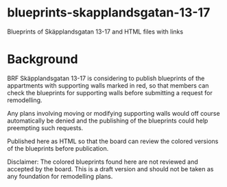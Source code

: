 # blueprints-skapplandsgatan-13-17
Blueprints of Skäpplandsgatan 13-17 and HTML files with links
# Background
BRF Skäpplandsgatan 13-17 is considering to publish blueprints of the appartments with supporting walls marked in red, so that members can check the blueprints for supporting walls before submitting a request for remodelling.

Any plans involving moving or modifying supporting walls would off course automatically be denied and the publishing of the blueprints could help preempting such requests.

Published here as HTML so that the board can review the colored versions of the blueprints before publication.

Disclaimer: The colored blueprints found here are not reviewed and accepted by the board. This is a draft version and should not be taken as any foundation for remodelling plans.